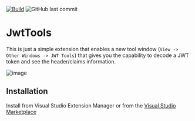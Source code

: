 [![Build](https://github.com/timheuer/JwtTools/actions/workflows/build.yaml/badge.svg)](https://github.com/timheuer/JwtTools/actions/workflows/build.yaml)
![GitHub last commit](https://img.shields.io/github/last-commit/timheuer/JwtTools)

# JwtTools
This is just a simple extension that enables a new tool window (`View -> Other Windows -> JWT Tools`) that gives you the capability to decode a JWT token and see the header/claims information.

![image](https://github.com/timheuer/JwtTools/assets/4821/dd9538bf-fa35-4998-9855-1055dc0d3615)


## Installation
Install from Visual Studio Extension Manager or from the [Visual Studio Marketplace](https://marketplace.visualstudio.com/items?itemName=TimHeuer.JwtTools)
